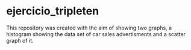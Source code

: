 # ejercicio_tripleten
This repository was created with the aim of showing two graphs, a histogram showing the data set of car sales advertisments and a scatter graph of it.
